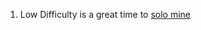 1. Low Difficulty is a great time to [solo mine](https://forum.sugarchain.org/d/9-solo-mining-on-windows) 
